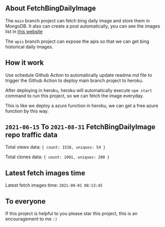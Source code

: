 ## About FetchBingDailyImage

The `main` branch project can fetch bing daily image and store them in MongoDB.
It also can create a post automatically, you can see the images list in [this website](https://oursalbum.netlify.app)

The `apis` branch project can expose the apis so that we can get bing historical daily images.

## How it work

Use schedule Github Action to automatically update readme.md file to trigger the Github Action to deploy main branch project to heroku.

After deploying in heroku, heroku will automatically execute `npm start` command to run this project, so we can fetch the image everyday.

This is like we deploy a azure function in heroku, we can get a free azure function by this way.

## `2021-06-15` To `2021-08-31` FetchBingDailyImage repo traffic data

Total views data: `{ count: 1536, uniques: 54 }`

Total clones data: `{ count: 1001, uniques: 280 }`

## Latest fetch images time

Latest fetch images time: `2021-09-01 08:13:45`

## To everyone

If this project is helpful to you please star this project, this is an encouragement to me `:)`



